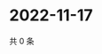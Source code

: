 # 2022-11-17

共 0 条

<!-- BEGIN WEIBO -->
<!-- 最后更新时间 Thu Nov 17 2022 06:00:57 GMT+0800 (China Standard Time) -->

<!-- END WEIBO -->
